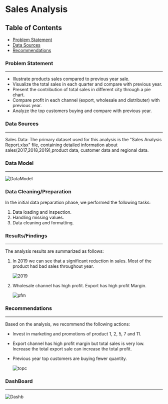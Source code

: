 # Sales Analysis

## Table of Contents

- [Problem Statement](#problem-statement)
- [Data Sources](#data-sources)
- [Recommendations](#recommendations)


### Problem Statement
---

- Illustrate products sales compared to previous year sale.
- Visualize the total sales in each quarter and compare with previous year.
- Present the contribution of total sales in different city through a pie chart.
- Compare profit in each channel (export, wholesale and distributer) with previous year.
- Analyze the top customers buying and compare with previous year.


### Data Sources
---

Sales Data: The primary dataset used for this analysis is the "Sales Analysis Report.xlsx" file, containing detailed information about sales(2017,2018,2019),product data, customer data and regional data.

### Data Model
---
  ![DataModel](https://github.com/AkhileshJayanJ/Sales-Analysis-power-Bi-/assets/160492546/1041ddbe-ec83-4878-bacd-d2c5ffb26ed9)



### Data Cleaning/Preparation

In the initial data preparation phase, we performed the following tasks:
1. Data loading and inspection.
2. Handling missing values.
3. Data cleaning and formatting.


### Results/Findings
---

The analysis results are summarized as follows:
1. In 2019 we can see that a significant reduction in sales. Most of the product had bad sales throughout year.
   
     ![2019](https://github.com/AkhileshJayanJ/Sales-Analysis-power-Bi-/assets/160492546/d80a6f50-19ec-460e-a29f-cb7a0100f163)

2. Wholesale channel has high profit. Export has high profit Margin.

     ![pfm](https://github.com/AkhileshJayanJ/Sales-Analysis-power-Bi-/assets/160492546/5c9bf108-241c-4ce2-9323-978b1ccb0163)




### Recommendations
---

Based on the analysis, we recommend the following actions:
- Invest in marketing and promotions of product 1, 2, 5, 7 and 11.
- Export channel has high profit margin but total sales is very low. Increase the total export sale can increase the total profit.
- Previous year top customers are buying fewer quantity.

  
   ![topc](https://github.com/AkhileshJayanJ/Sales-Analysis-power-Bi-/assets/160492546/7963c03e-d5d9-408d-980a-f03aebd01714)

  

### DashBoard
---
   ![Dashb](https://github.com/AkhileshJayanJ/Sales-Analysis-power-Bi-/assets/160492546/537ffb31-d208-4b3b-85af-1de927e285a2)








